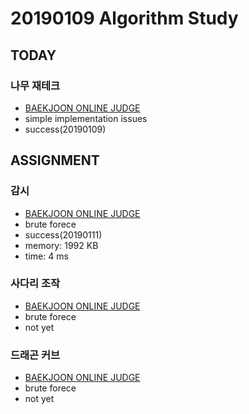 # 20190109 Algorithm Study

## TODAY

### 나무 재테크
* [BAEKJOON ONLINE JUDGE](https://www.acmicpc.net/problem/16235)
* simple implementation issues
* success(20190109)

## ASSIGNMENT

### 감시
* [BAEKJOON ONLINE JUDGE](https://www.acmicpc.net/problem/15683)
* brute forece
* success(20190111)
* memory: 1992 KB
* time: 4 ms

### 사다리 조작
* [BAEKJOON ONLINE JUDGE](https://www.acmicpc.net/problem/14684)
* brute forece
* not yet


### 드래곤 커브
* [BAEKJOON ONLINE JUDGE](https://www.acmicpc.net/problem/15685)
* brute forece
* not yet

